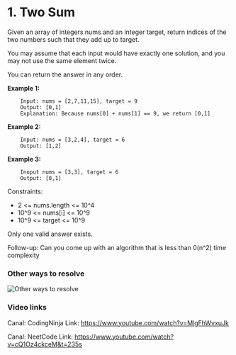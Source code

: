 # 1. Two Sum


Given an array of integers nums and an integer target, return indices of the two numbers such that they add up to target.

You may assume that each input would have exactly one solution, and you may not use the same element twice.

You can return the answer in any order.

**Example 1:**

```
    Input: nums = [2,7,11,15], target = 9
    Output: [0,1]
    Explanation: Because nums[0] + nums[1] == 9, we return [0,1]
```

**Example 2:**
```
    Input: nums = [3,2,4], target = 6
    Output: [1,2]
```

**Example 3:**
```
    Inoput nums = [3,3], target = 6
    Output: [0,1]
```

Constraints:
- 2 <= nums.length <= 10^4
- 10^9 <= nums[i] <= 10^9
- 10^9 <= target <= 10^9

Only one valid answer exists.

Follow-up: Can you come up with an algorithm that is less than 0(n^2) time complexity

### Other ways to resolve
![Other ways to resolve](./Screenshot%202024-11-26%20at%201.22.45 p.m..png)

### Video links

Canal: CodingNinja
Link: https://www.youtube.com/watch?v=MlgFhWvxuJk


Canal: NeetCode
Link: https://www.youtube.com/watch?v=cQ1Oz4ckceM&t=235s
